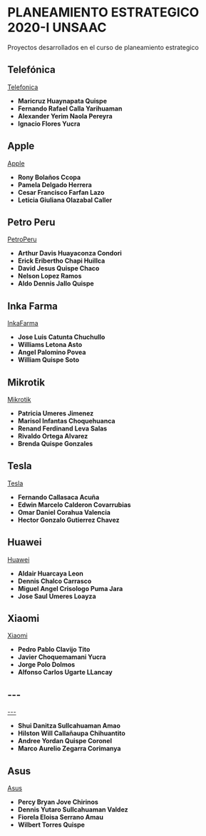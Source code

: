 # PLANEAMIENTO ESTRATEGICO 2020-I UNSAAC

Proyectos desarrollados en el curso de planeamiento estrategico

## Telefónica 

[Telefonica](https://github.com/rhyme80/curso_planeamiento_2020-1/tree/master/TelefonicaPeru)

* **Maricruz Huaynapata Quispe**
* **Fernando Rafael Calla Yarihuaman** 
* **Alexander Yerim Naola Pereyra** 
* **Ignacio Flores Yucra** 

## Apple 

[Apple](https://github.com/rhyme80/curso_planeamiento_2020-1/tree/master/Apple)

* **Rony Bolaños Ccopa**
* **Pamela Delgado Herrera** 
* **Cesar Francisco Farfan Lazo** 
* **Leticia Giuliana Olazabal Caller** 

## Petro Peru 

[PetroPeru](https://github.com/rhyme80/curso_planeamiento_2020-1/tree/master/Perupetro)

* **Arthur Davis Huayaconza Condori**
* **Erick Eribertho Chapi Huillca** 
* **David Jesus Quispe Chaco** 
* **Nelson Lopez Ramos** 
* **Aldo Dennis Jallo Quispe** 

## Inka Farma 

[InkaFarma](https://github.com/rhyme80/curso_planeamiento_2020-1/tree/master/Inkafarma)

* **Jose Luis Catunta Chuchullo**
* **Williams Letona Asto** 
* **Angel Palomino Povea** 
* **William Quispe Soto** 

## Mikrotik 

[Mikrotik](https://github.com/rhyme80/curso_planeamiento_2020-1/tree/master/Apple)

* **Patricia Umeres Jimenez**
* **Marisol Infantas Choquehuanca** 
* **Renand Ferdinand Leva Salas** 
* **Rivaldo Ortega Alvarez** 
* **Brenda Quispe Gonzales** 

## Tesla 

[Tesla](https://github.com/rhyme80/curso_planeamiento_2020-1/tree/master/Tesla)

* **Fernando Callasaca Acuña**
* **Edwin Marcelo Calderon Covarrubias** 
* **Omar Daniel Corahua Valencia** 
* **Hector Gonzalo Gutierrez Chavez** 

## Huawei 

[Huawei](https://github.com/rhyme80/curso_planeamiento_2020-1/tree/master/Huawei)

* **Aldair Huarcaya Leon**
* **Dennis Chalco Carrasco** 
* **Miguel Angel Crisologo Puma Jara** 
* **Jose Saul Umeres Loayza** 

## Xiaomi 

[Xiaomi](https://github.com/rhyme80/curso_planeamiento_2020-1/tree/master/Xiaomi)

* **Pedro Pablo Clavijo Tito**
* **Javier Choquemamani Yucra** 
* **Jorge Polo Dolmos** 
* **Alfonso Carlos Ugarte LLancay** 

## --- 

[---](https://github.com/rhyme80/curso_planeamiento_2020-1/tree/master/Apple)

* **Shui Danitza Sullcahuaman Amao**
* **Hilston Will Callañaupa Chihuantito** 
* **Andree Yordan Quispe Coronel** 
* **Marco Aurelio Zegarra Corimanya** 

## Asus 

[Asus](https://github.com/rhyme80/curso_planeamiento_2020-1/tree/master/Asus)

* **Percy Bryan Jove Chirinos**
* **Dennis Yutaro Sullcahuaman Valdez** 
* **Fiorela Eloisa Serrano Amau** 
* **Wilbert Torres Quispe** 
